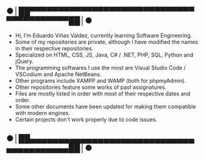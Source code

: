 ## ●│██▀▀▀▀▀▀▀▀▀▀▀▀▀▀▀▀▀▀▀▀▀▀▀▀▀▀▀▀▀▀▀▀▀▀▀▀▀▀▀▀██│●
- Hi, I’m Eduardo Viñas Valdez, currently learning Software Engineering.
- Some of my repositories are private, although I have modified the names in their respective repositories.
- Specialized on HTML, CSS, JS, Java, C# / .NET, PHP, SQL, Python and jQuery.
- The programming softwares I use the most are Visual Studio Code / VSCodium and Apache NetBeans.
- Other programs include XAMPP and WAMP (both for phpmyAdmin).
- Other repositories feature some works of past assignatures.
- Files are mostly listed in order with most of their respective dates and order.
- Some other documents have been updated for making them compatible with modern engines.
- Certain projects don't work properly due to code issues.
## ●│██▄▄▄▄▄▄▄▄▄▄▄▄▄▄▄▄▄▄▄▄▄▄▄▄▄▄▄▄▄▄▄▄▄▄▄▄▄▄▄▄██│●

<!--Formato de descripción de repositorios-->
<!----Descripción---->
<!----Separador de la descripción ---->
<!----Notas---->
<!----Separador de las notas---->
<!----Directorio con ubicación de archivos---->
<!----Separador del directorio con ubicación de archivos---->
